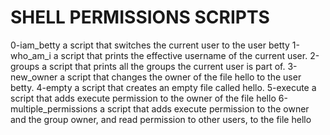 # SHELL PERMISSIONS SCRIPTS
0-iam_betty a script that switches the current user to the user betty
1-who_am_i a script that prints the effective username of the current user.
2-groups a script that prints all the groups the current user is part of.
3-new_owner a script that changes the owner of the file hello to the user betty.
4-empty a script that creates an empty file called hello.
5-execute a script that adds execute permission to the owner of the file hello
6-multiple_permissions a script that adds execute permission to the owner and the group owner, and read permission to other users, to the file hello
